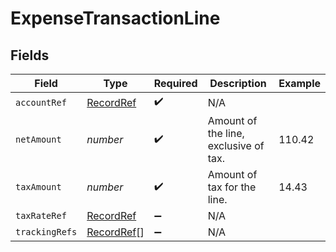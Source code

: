 # ExpenseTransactionLine


## Fields

| Field                                           | Type                                            | Required                                        | Description                                     | Example                                         |
| ----------------------------------------------- | ----------------------------------------------- | ----------------------------------------------- | ----------------------------------------------- | ----------------------------------------------- |
| `accountRef`                                    | [RecordRef](../../models/shared/recordref.md)   | :heavy_check_mark:                              | N/A                                             |                                                 |
| `netAmount`                                     | *number*                                        | :heavy_check_mark:                              | Amount of the line, exclusive of tax.           | 110.42                                          |
| `taxAmount`                                     | *number*                                        | :heavy_check_mark:                              | Amount of tax for the line.                     | 14.43                                           |
| `taxRateRef`                                    | [RecordRef](../../models/shared/recordref.md)   | :heavy_minus_sign:                              | N/A                                             |                                                 |
| `trackingRefs`                                  | [RecordRef](../../models/shared/recordref.md)[] | :heavy_minus_sign:                              | N/A                                             |                                                 |